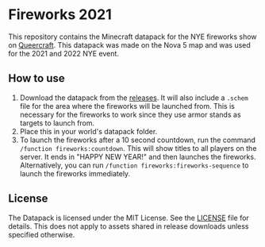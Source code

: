 # Fireworks 2021
This repository contains the Minecraft datapack for the NYE fireworks show on [Queercraft](https://www.queercraft.net/). This datapack was made on the Nova 5 map and was used for the 2021 and 2022 NYE event.  

## How to use
1. Download the datapack from the [releases](https://github.com/Queercraft/Fireworks2021/releases). It will also include a `.schem` file for the area where the fireworks will be launched from. This is necessary for the fireworks to work since they use armor stands as targets to launch from.  
2. Place this in your world's datapack folder.  
3. To launch the fireworks after a 10 second countdown, run the command `/function fireworks:countdown`. This will show titles to all players on the server. It ends in "HAPPY NEW YEAR!" and then launches the fireworks.  
Alternatively, you can run `/function fireworks:fireworks-sequence` to launch the fireworks immediately.  

## License
The Datapack is licensed under the MIT License. See the [LICENSE](LICENSE) file for details. This does not apply to assets shared in release downloads unless specified otherwise. 
